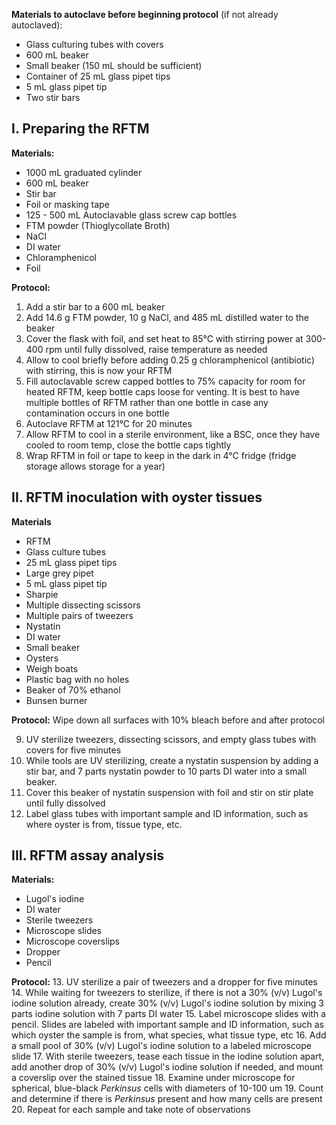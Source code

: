 **Materials to autoclave before beginning protocol** (if not already autoclaved):
- Glass culturing tubes with covers 
- 600 mL beaker
- Small beaker (150 mL should be sufficient)
- Container of 25 mL glass pipet tips 
- 5 mL glass pipet tip
- Two stir bars

## I. Preparing the RFTM
**Materials:**
- 1000 mL graduated cylinder
- 600 mL beaker 
- Stir bar 
- Foil or masking tape
- 125 - 500 mL Autoclavable glass screw cap bottles
- FTM powder (Thioglycollate Broth)
- NaCl
- DI water
- Chloramphenicol
- Foil

**Protocol:**
1. Add a stir bar to a 600 mL beaker
2. Add 14.6 g FTM powder, 10 g NaCl, and 485 mL distilled water to the beaker
3. Cover the flask with foil, and set heat to 85°C with stirring power at 300-400 rpm until fully dissolved, raise temperature as needed
4. Allow to cool briefly before adding 0.25 g chloramphenicol (antibiotic) with stirring, this is now your RFTM
5. Fill autoclavable screw capped bottles to 75% capacity for room for heated RFTM, keep bottle caps loose for venting. It is best to have multiple bottles of RFTM rather than one bottle in case any contamination occurs in one bottle
6. Autoclave RFTM at 121°C for 20 minutes
7. Allow RFTM to cool in a sterile environment, like a BSC, once they have cooled to room temp, close the bottle caps tightly
8. Wrap RFTM in foil or tape to keep in the dark in 4°C fridge (fridge storage allows storage for a year)

## II. RFTM inoculation with oyster tissues
**Materials**
- RFTM
- Glass culture tubes
- 25 mL glass pipet tips
- Large grey pipet
- 5 mL glass pipet tip
- Sharpie
- Multiple dissecting scissors
- Multiple pairs of tweezers 
- Nystatin
- DI water
- Small beaker
- Oysters 
- Weigh boats
- Plastic bag with no holes
- Beaker of 70% ethanol 
- Bunsen burner

**Protocol:**
Wipe down all surfaces with 10% bleach before and after protocol

9. UV sterilize tweezers, dissecting scissors, and empty glass tubes with covers for five minutes
10. While tools are UV sterilizing, create a nystatin suspension by adding a stir bar, and 7 parts nystatin powder to 10 parts DI water into a small beaker. 
11. Cover this beaker of nystatin suspension with foil and stir on stir plate until fully dissolved
12. Label glass tubes with important sample and ID information, such as where oyster is from, tissue type, etc.

## III. RFTM assay analysis
**Materials:**
- Lugol's iodine
- DI water
- Sterile tweezers
- Microscope slides
- Microscope coverslips
- Dropper
- Pencil

**Protocol:**
13. UV sterilize a pair of tweezers and a dropper for five minutes
14. While waiting for tweezers to sterilize, if there is not a 30% (v/v) Lugol's iodine solution already, create 30% (v/v) Lugol's iodine solution by mixing 3 parts iodine solution with 7 parts DI water
15. Label microscope slides with a pencil. Slides are labeled with important sample and ID information, such as which oyster the sample is from, what species, what tissue type, etc
16. Add a small pool of 30% (v/v) Lugol's iodine solution to a labeled microscope slide
17. With sterile tweezers, tease each tissue in the iodine solution apart, add another drop of 30% (v/v) Lugol's iodine solution if needed, and mount a coverslip over the stained tissue
18. Examine under microscope for spherical, blue-black *Perkinsus* cells with diameters of 10-100 um
19. Count and determine if there is *Perkinsus* present and how many cells are present
20. Repeat for each sample and take note of observations
